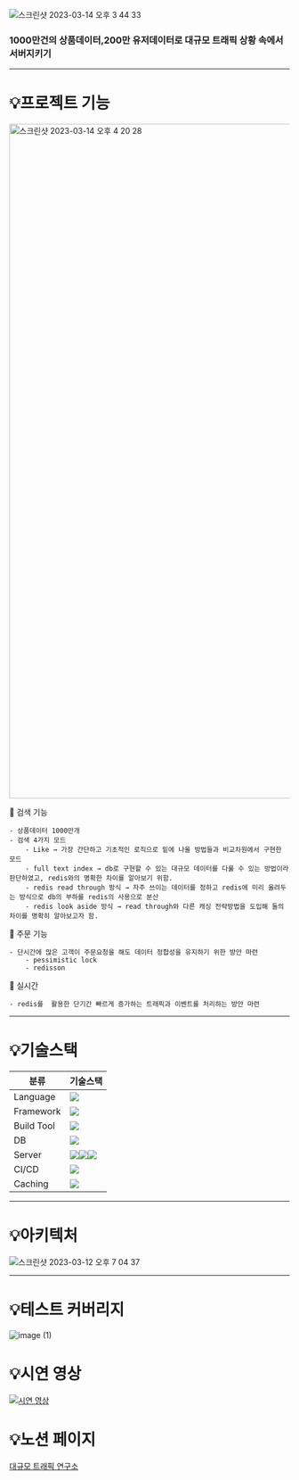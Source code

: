 ![스크린샷 2023-03-14 오후 3 44 33](https://user-images.githubusercontent.com/22368351/224917663-c77598dc-a738-4709-aa11-dd216232b666.png)
### 1000만건의 상품데이터,200만 유저데이터로 대규모 트래픽 상황 속에서 서버지키기

***

# 💡프로젝트&nbsp;기능

<img width="1210" alt="스크린샷 2023-03-14 오후 4 20 28" src="https://user-images.githubusercontent.com/22368351/224924964-38473336-c041-49c3-8126-0923a8bb46bd.png">

💠 검색 기능
```
- 상품데이터 1000만개
- 검색 4가지 모드
    - Like → 가장 간단하고 기초적인 로직으로 밑에 나올 방법들과 비교차원에서 구현한 모드
    - full text index → db로 구현할 수 있는 대규모 데이터를 다룰 수 있는 방법이라 판단하였고, redis와의 명확한 차이를 알아보기 위함.
    - redis read through 방식 → 자주 쓰이는 데이터를 정하고 redis에 미리 올려두는 방식으로 db의 부하를 redis의 사용으로 분산
    - redis look aside 방식 → read through와 다른 캐싱 전략방법을 도입해 둘의 차이를 명확히 알아보고자 함.
```
💠 주문 기능
```
- 단시간에 많은 고객이 주문요청을 해도 데이터 정합성을 유지하기 위한 방안 마련
    - pessimistic lock
    - redisson
```
💠 실시간
```
- redis를  활용한 단기간 빠르게 증가하는 트래픽과 이벤트를 처리하는 방안 마련
```
***

# 💡기술스택

|분류|기술스택|
|------|---|
|Language|<img src="https://img.shields.io/badge/JAVA-EE4353?style=for-the-badge&logo=&logoColor=white">|
|Framework|<img src="https://img.shields.io/badge/Spring Boot-6DB33F?style=for-the-badge&logo=Spring Boot&logoColor=white">|
|Build Tool|<img src="https://img.shields.io/badge/Gradle-02303A?style=for-the-badge&logo=Gradle&logoColor=white">|
|DB|<img src="https://img.shields.io/badge/MySQL-4479A1?style=for-the-badge&logo=MySQL&logoColor=white">|
|Server|<img src="https://img.shields.io/badge/Amazon EC2-FF9900?style=for-the-badge&logo=Amazon EC2&logoColor=white"><img src="https://img.shields.io/badge/AWS MSK-FF9900?style=for-the-badge&logo=&logoColor=white"><img src="https://img.shields.io/badge/AWS Elasticache-FF9900?style=for-the-badge&logo=&logoColor=white">|
|CI/CD|<img src="https://img.shields.io/badge/GitHub Actions-2088FF?style=for-the-badge&logo=GitHub Actions&logoColor=white">|
|Caching|<img src="https://img.shields.io/badge/Redis-DC382D?style=for-the-badge&logo=Redis&logoColor=white">|

***

# 💡아키텍처

![스크린샷 2023-03-12 오후 7 04 37](https://user-images.githubusercontent.com/22368351/225811735-96f7d7ff-b427-48a1-8d99-c6a3074da08e.png)

***

# 💡테스트 커버리지
![image (1)](https://user-images.githubusercontent.com/95980876/224950652-43b2cc17-e628-487b-82de-fa63c0de9072.png)

# 💡시연 영상
[![시연 영상](https://img.youtube.com/vi/7YHfGiI6sjc/0.jpg)](https://youtu.be/7YHfGiI6sjc)

# 💡노션 페이지
[대규모 트래픽 연구소](https://www.notion.so/e5f437969114433ea90293fb8c2dadd1)
